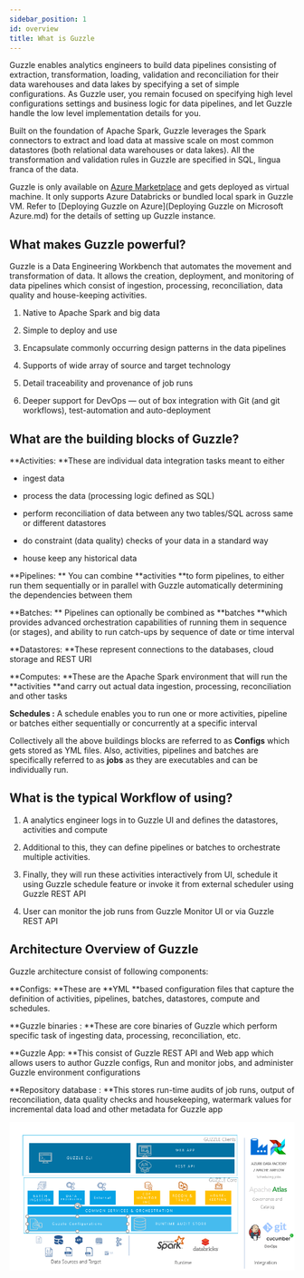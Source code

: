 ```yaml
---
sidebar_position: 1
id: overview
title: What is Guzzle
---
```

Guzzle enables analytics engineers to build data pipelines consisting of extraction, transformation, loading, validation and reconciliation for their data warehouses and data lakes by specifying a set of simple configurations. As Guzzle user, you remain focused on specifying high level configurations settings and business logic for data pipelines, and let Guzzle handle the low level implementation details for you.

Built on the foundation of Apache Spark, Guzzle leverages the Spark connectors to extract and load data at massive scale on most common datastores (both relational data warehouses or data lakes). All the transformation and validation rules in Guzzle are specified in SQL, lingua franca of the data. 

Guzzle is only available on [Azure Marketplace](https://portal.azure.com) and gets deployed as virtual machine. It only supports Azure Databricks or bundled local spark in Guzzle VM. Refer to [Deploying Guzzle on Azure](Deploying Guzzle on Microsoft Azure.md) for the details of setting up Guzzle instance.

## What makes Guzzle powerful?

Guzzle is a Data Engineering Workbench that automates the movement and transformation of data. It allows the creation, deployment, and monitoring of data pipelines which consist of ingestion, processing, reconciliation, data quality and house-keeping activities.

1. Native to Apache Spark and big data

2. Simple to deploy and use

3. Encapsulate commonly occurring design patterns in the data pipelines

4. Supports of wide array of source and target technology

5. Detail traceability and provenance of job runs

6. Deeper support for DevOps — out of box integration with Git (and git workflows), test-automation and auto-deployment

## What are the building blocks of Guzzle?

**Activities: **These are individual data integration tasks meant to either 

* ingest data 

* process the data (processing logic defined as SQL) 

* perform reconciliation of data between any two tables/SQL across same or different datastores

* do constraint (data quality) checks of your data in a standard way

* house keep any historical data

**Pipelines: ** You can combine **activities **to form pipelines, to either run them sequentially or in parallel with Guzzle automatically determining the dependencies between them

**Batches: ** Pipelines can optionally be combined as **batches **which provides advanced orchestration capabilities of running them in sequence (or stages), and ability to run catch-ups by sequence of date or time interval

**Datastores: **These represent connections to the databases, cloud storage and REST URI

**Computes: **These are the Apache Spark environment that will run the **activities **and carry out actual data ingestion, processing, reconciliation and other tasks

**Schedules :** A schedule enables you to run one or more activities, pipeline or batches either sequentially or concurrently at a specific interval

Collectively all the above buildings blocks are referred to as **Configs** which gets stored as YML files. Also, activities, pipelines and batches are specifically referred to as **jobs** as they are executables and can be individually run.

## What is the typical Workflow of using?

1. A analytics engineer logs in to Guzzle UI and defines the datastores, activities and compute 

2. Additional to this, they can define pipelines or batches to orchestrate multiple activities.

3. Finally, they will run these activities interactively from UI, schedule it using Guzzle schedule feature or invoke it from external scheduler using Guzzle REST API

4. User can monitor the job runs from Guzzle Monitor UI or via Guzzle REST API

## Architecture Overview of Guzzle

Guzzle architecture consist of following components: 

**Configs: **These are **YML **based configuration files that capture the definition of activities, pipelines, batches, datastores, compute and schedules. 

**Guzzle binaries : **These are core binaries of Guzzle which perform specific task of ingesting data, processing, reconciliation, etc.

**Guzzle App: **This consist of Guzzle REST API and Web app which allows users to author Guzzle configs, Run and monitor jobs, and administer Guzzle environment configurations 

**Repository database : **This stores run-time audits of job runs, output of reconciliation, data quality checks and housekeeping, watermark values for incremental data load and other metadata for Guzzle app

<a href="https://guzzle.justanalytics.com/assets/images/introduction0-b696e32182bbff8bdc6b8bc65919c9de.png" target="_self">
    <img src="/img/docs/introduction/introduction0.png"  />
</a>
